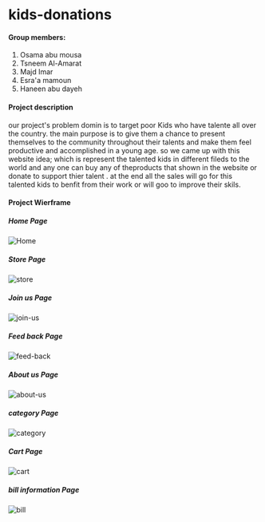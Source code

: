 # kids-donations

#### Group members:
1. Osama abu mousa
2. Tsneem Al-Amarat
3. Majd Imar
4. Esra'a mamoun
5. Haneen abu dayeh


#### Project description
our project's problem domin is to target poor  Kids who have  talente all over the country. the main purpose is to give them a chance to present themselves to the community throughout their talents and make them feel productive and accomplished in a young age.
so we came up with this website idea; which is represent the talented kids in  different fileds  to the world and any one can buy any of theproducts that shown in the website or donate to support thier talent . at the end all the sales will go for this talented kids to benfit from their work or will goo to improve their skils.


#### Project Wierframe

##### Home Page

![Home](img/wireframe/home.jpeg)

##### Store Page

![store](img/wireframe/store.jpeg)


##### Join us Page

![join-us](img/wireframe/join-us.jpeg)

##### Feed back Page

![feed-back](img/wireframe/feed-back.jpeg)

##### About us Page

![about-us](img/wireframe/about-us.jpeg)

##### category Page

![category](img/wireframe/category.jpeg)

##### Cart Page

![cart](img/wireframe/cart.jpeg)

##### bill information Page

![bill](img/wireframe/bill-informatin.jpeg)